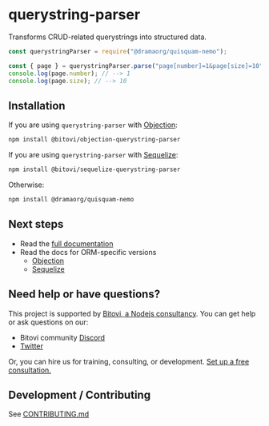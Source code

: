 # querystring-parser

Transforms CRUD-related querystrings into structured data.

```js
const querystringParser = require("@dramaorg/quisquam-nemo");

const { page } = querystringParser.parse("page[number]=1&page[size]=10");
console.log(page.number); // --> 1
console.log(page.size); // --> 10
```

## Installation

If you are using `querystring-parser` with [Objection](https://vincit.github.io/objection.js/):

```sh
npm install @bitovi/objection-querystring-parser
```

If you are using `querystring-parser` with [Sequelize](https://sequelize.org):

```sh
npm install @bitovi/sequelize-querystring-parser
```

Otherwise:

```sh
npm install @dramaorg/quisquam-nemo
```

## Next steps

- Read the [full documentation](https://github.com/dramaorg/quisquam-nemo/tree/main/packages/querystring-parser#readme)
- Read the docs for ORM-specific versions
  - [Objection](https://github.com/dramaorg/quisquam-nemo/tree/main/packages/objection#readme)
  - [Sequelize](https://github.com/dramaorg/quisquam-nemo/tree/main/packages/sequelize#readme)

## Need help or have questions?

This project is supported by [Bitovi, a Nodejs consultancy](https://www.bitovi.com/backend-consulting/nodejs-consulting). You can get help or ask questions on our:

- Bitovi community [Discord](https://discord.gg/J7ejFsZnJ4)
- [Twitter](https://twitter.com/bitovi)

Or, you can hire us for training, consulting, or development. [Set up a free consultation.](https://www.bitovi.com/backend-consulting/nodejs-consulting)

## Development / Contributing

See [CONTRIBUTING.md](CONTRIBUTING.md)
